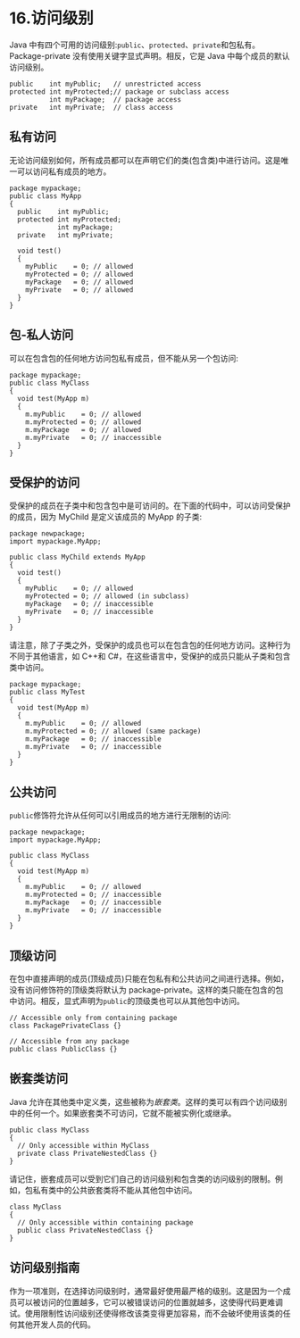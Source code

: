 # 16.访问级别

Java 中有四个可用的访问级别:`public`、`protected`、`private`和包私有。Package-private 没有使用关键字显式声明。相反，它是 Java 中每个成员的默认访问级别。

```
public    int myPublic;   // unrestricted access
protected int myProtected;// package or subclass access
          int myPackage;  // package access
private   int myPrivate;  // class access

```

## 私有访问

无论访问级别如何，所有成员都可以在声明它们的类(包含类)中进行访问。这是唯一可以访问私有成员的地方。

```
package mypackage;
public class MyApp
{
  public    int myPublic;
  protected int myProtected;
            int myPackage;
  private   int myPrivate;

  void test()
  {
    myPublic    = 0; // allowed
    myProtected = 0; // allowed
    myPackage   = 0; // allowed
    myPrivate   = 0; // allowed
  }
}

```

## 包-私人访问

可以在包含包的任何地方访问包私有成员，但不能从另一个包访问:

```
package mypackage;
public class MyClass
{
  void test(MyApp m)
  {
    m.myPublic    = 0; // allowed
    m.myProtected = 0; // allowed
    m.myPackage   = 0; // allowed
    m.myPrivate   = 0; // inaccessible
  }
}

```

## 受保护的访问

受保护的成员在子类中和包含包中是可访问的。在下面的代码中，可以访问受保护的成员，因为 MyChild 是定义该成员的 MyApp 的子类:

```
package newpackage;
import mypackage.MyApp;

public class MyChild extends MyApp
{
  void test()
  {
    myPublic    = 0; // allowed
    myProtected = 0; // allowed (in subclass)
    myPackage   = 0; // inaccessible
    myPrivate   = 0; // inaccessible
  }
}

```

请注意，除了子类之外，受保护的成员也可以在包含包的任何地方访问。这种行为不同于其他语言，如 C++和 C#，在这些语言中，受保护的成员只能从子类和包含类中访问。

```
package mypackage;
public class MyTest
{
  void test(MyApp m)
  {
    m.myPublic    = 0; // allowed
    m.myProtected = 0; // allowed (same package)
    m.myPackage   = 0; // inaccessible
    m.myPrivate   = 0; // inaccessible
  }
}

```

## 公共访问

`public`修饰符允许从任何可以引用成员的地方进行无限制的访问:

```
package newpackage;
import mypackage.MyApp;

public class MyClass
{
  void test(MyApp m)
  {
    m.myPublic    = 0; // allowed
    m.myProtected = 0; // inaccessible
    m.myPackage   = 0; // inaccessible
    m.myPrivate   = 0; // inaccessible
  }
}

```

## 顶级访问

在包中直接声明的成员(顶级成员)只能在包私有和公共访问之间进行选择。例如，没有访问修饰符的顶级类将默认为 package-private。这样的类只能在包含的包中访问。相反，显式声明为`public`的顶级类也可以从其他包中访问。

```
// Accessible only from containing package
class PackagePrivateClass {}

// Accessible from any package
public class PublicClass {}

```

## 嵌套类访问

Java 允许在其他类中定义类，这些被称为*嵌套类*。这样的类可以有四个访问级别中的任何一个。如果嵌套类不可访问，它就不能被实例化或继承。

```
public class MyClass
{
  // Only accessible within MyClass
  private class PrivateNestedClass {}
}

```

请记住，嵌套成员可以受到它们自己的访问级别和包含类的访问级别的限制。例如，包私有类中的公共嵌套类将不能从其他包中访问。

```
class MyClass
{
  // Only accessible within containing package
  public class PrivateNestedClass {}
}

```

## 访问级别指南

作为一项准则，在选择访问级别时，通常最好使用最严格的级别。这是因为一个成员可以被访问的位置越多，它可以被错误访问的位置就越多，这使得代码更难调试。使用限制性访问级别还使得修改该类变得更加容易，而不会破坏使用该类的任何其他开发人员的代码。